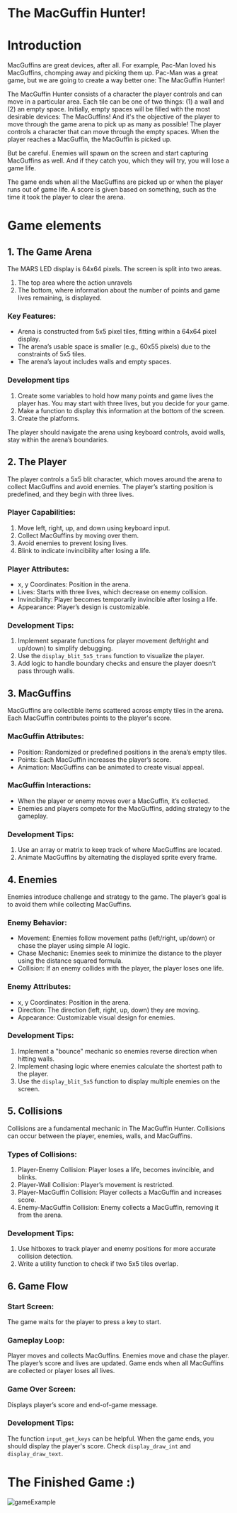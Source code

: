 # The MacGuffin Hunter!

# Introduction

MacGuffins are great devices, after all. For example, Pac-Man loved his MacGuffins, chomping away and picking them up. Pac-Man was a great game, but we are going to create a way better one: The MacGuffin Hunter!

The MacGuffin Hunter consists of a character the player controls and can move in a particular area. Each tile can be one of two things: (1) a wall and (2) an empty space. Initially, empty spaces will be filled with the most desirable devices: The MacGuffins! And it's the objective of the player to move through the game arena to pick up as many as possible!
The player controls a character that can move through the empty spaces. When the player reaches a MacGuffin, the MacGuffin is picked up.

But be careful. Enemies will spawn on the screen and start capturing MacGuffins as well. And if they catch you, which they will try, you will lose a game life.

The game ends when all the MacGuffins are picked up or when the player runs out of game life. A score is given based on something, such as the time it took the player to clear the arena.


# Game elements

## 1. The Game Arena

The MARS LED display is 64x64 pixels.
The screen is split into two areas.
1. The top area where the action unravels
2. The bottom, where information about the number of points and game lives remaining, is displayed.

### Key Features:

* Arena is constructed from 5x5 pixel tiles, fitting within a 64x64 pixel display.
* The arena’s usable space is smaller (e.g., 60x55 pixels) due to the constraints of 5x5 tiles.
* The arena’s layout includes walls and empty spaces.

### Development tips

1. Create some variables to hold how many points and game lives the player has. You may start with three lives, but you decide for your game.
2. Make a function to display this information at the bottom of the screen.
3. Create the platforms.

The player should navigate the arena using keyboard controls, avoid walls, stay within the arena’s boundaries.


## 2. The Player

The player controls a 5x5 blit character, which moves around the arena to collect MacGuffins and avoid enemies. The player’s starting position is predefined, and they begin with three lives.

### Player Capabilities:

1. Move left, right, up, and down using keyboard input.
2. Collect MacGuffins by moving over them.
3. Avoid enemies to prevent losing lives.
4. Blink to indicate invincibility after losing a life.

### Player Attributes:

* x, y Coordinates: Position in the arena.
* Lives: Starts with three lives, which decrease on enemy collision.
* Invincibility: Player becomes temporarily invincible after losing a life.
* Appearance: Player’s design is customizable.

### Development Tips:

1. Implement separate functions for player movement (left/right and up/down) to simplify debugging.
2. Use the `display_blit_5x5_trans` function to visualize the player.
3. Add logic to handle boundary checks and ensure the player doesn't pass through walls.

## 3. MacGuffins

MacGuffins are collectible items scattered across empty tiles in the arena. Each MacGuffin contributes points to the player's score.

### MacGuffin Attributes:

* Position: Randomized or predefined positions in the arena’s empty tiles.
* Points: Each MacGuffin increases the player’s score.
* Animation: MacGuffins can be animated to create visual appeal.

### MacGuffin Interactions:

* When the player or enemy moves over a MacGuffin, it’s collected.
* Enemies and players compete for the MacGuffins, adding strategy to the gameplay.

### Development Tips:

1. Use an array or matrix to keep track of where MacGuffins are located.
2. Animate MacGuffins by alternating the displayed sprite every frame.


## 4. Enemies

Enemies introduce challenge and strategy to the game. The player’s goal is to avoid them while collecting MacGuffins.

### Enemy Behavior:

* Movement: Enemies follow movement paths (left/right, up/down) or chase the player using simple AI logic.
* Chase Mechanic: Enemies seek to minimize the distance to the player using the distance squared formula.
* Collision: If an enemy collides with the player, the player loses one life.

### Enemy Attributes:

* x, y Coordinates: Position in the arena.
* Direction: The direction (left, right, up, down) they are moving.
* Appearance: Customizable visual design for enemies.

### Development Tips:

1. Implement a "bounce" mechanic so enemies reverse direction when hitting walls.
2. Implement chasing logic where enemies calculate the shortest path to the player.
3. Use the `display_blit_5x5` function to display multiple enemies on the screen.


## 5. Collisions

Collisions are a fundamental mechanic in The MacGuffin Hunter. Collisions can occur between the player, enemies, walls, and MacGuffins.

### Types of Collisions:

1. Player-Enemy Collision: Player loses a life, becomes invincible, and blinks.
2. Player-Wall Collision: Player’s movement is restricted.
3. Player-MacGuffin Collision: Player collects a MacGuffin and increases score.
4. Enemy-MacGuffin Collision: Enemy collects a MacGuffin, removing it from the arena.

### Development Tips:

1. Use hitboxes to track player and enemy positions for more accurate collision detection.
2. Write a utility function to check if two 5x5 tiles overlap.


## 6. Game Flow

### Start Screen:
The game waits for the player to press a key to start.

### Gameplay Loop:

Player moves and collects MacGuffins.
Enemies move and chase the player.
The player’s score and lives are updated.
Game ends when all MacGuffins are collected or player loses all lives.

### Game Over Screen:
Displays player’s score and end-of-game message.

### Development Tips:

The function `input_get_keys` can be helpful.
When the game ends, you should display the player's score. Check `display_draw_int` and `display_draw_text`.

# The Finished Game :)
![gameExample](https://github.com/user-attachments/assets/c2d03f15-8143-4d1a-ae69-d9c784c34bde)
